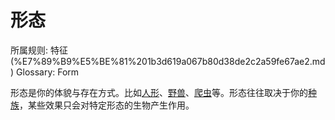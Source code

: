 # 形态

所属规则: 特征 (%E7%89%B9%E5%BE%81%201b3d619a067b80d38de2c2a59fe67ae2.md)
Glossary: Form

形态是你的体貌与存在方式。比如[人形](https://www.notion.so/1b4d619a067b80779865d7771ca62fbd?pvs=21)、[野兽](https://www.notion.so/1b4d619a067b80de8a45d353588c5117?pvs=21)、[爬虫](https://www.notion.so/1b4d619a067b80f2b4a8dd4dc09b5612?pvs=21)等。形态往往取决于你的[种族](%E7%A7%8D%E6%97%8F%201b3d619a067b803da419db8bd9eb17e5.md)，某些效果只会对特定形态的生物产生作用。